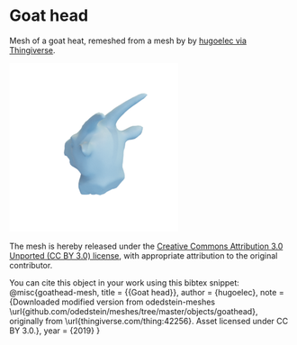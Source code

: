 # Goat head

Mesh of a goat heat, remeshed from a mesh by by [hugoelec via Thingiverse](https://www.thingiverse.com/thing:42256).

![goathead](goathead.png)

The mesh is hereby released under the [Creative Commons Attribution 3.0 Unported (CC BY 3.0) license](https://creativecommons.org/licenses/by/3.0/), with appropriate attribution to the original contributor.

You can cite this object in your work using this bibtex snippet:
    @misc{goathead-mesh,
      title = {{Goat head}},
      author = {hugoelec},
      note = {Downloaded modified version from odedstein-meshes \url{github.com/odedstein/meshes/tree/master/objects/goathead}, originally from \url{thingiverse.com/thing:42256}. Asset licensed under CC BY 3.0.},
      year = {2019}
    }
